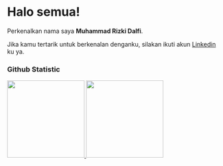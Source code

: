 # Halo semua! 
 
Perkenalkan nama saya **Muhammad Rizki Dalfi**.<br>
 
Jika kamu tertarik untuk berkenalan denganku, silakan ikuti akun [Linkedin](https://www.linkedin.com/in/muhammad-rizki-dalfi/) ku ya.
 
### Github Statistic
<p align="left">
<a href="https://github.com/MRD-Beginner">
  <img height="180em" src="https://github-readme-stats-eight-theta.vercel.app/api?username=MRD-Beginner&show_icons=true&theme=algolia&include_all_commits=true&count_private=true"/>
  <img height="180em" src="https://github-readme-stats-eight-theta.vercel.app/api/top-langs/?username=MRD-Beginner&layout=compact&layout=compact&theme=algolia"/>
</a>
</p>
